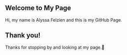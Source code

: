 ## Welcome to My Page

Hi, my name is Alyssa Felzien and this is my GitHub Page. 

## Thank you!

Thanks for stopping by and looking at my page.:horse:

